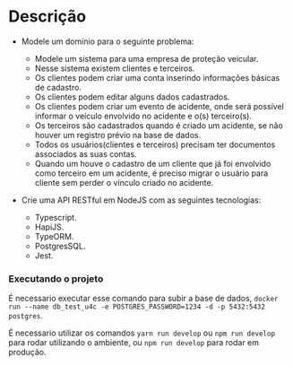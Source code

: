 # Descrição

- Modele um domínio para o seguinte problema:

  - Modele um sistema para uma empresa de proteção veicular.
  - Nesse sistema existem clientes e terceiros.
  - Os clientes podem criar uma conta inserindo informações básicas de cadastro.
  - Os clientes podem editar alguns dados cadastrados.
  - Os clientes podem criar um evento de acidente, onde será possível informar o veículo envolvido no acidente e o(s) terceiro(s).
  - Os terceiros são cadastrados quando é criado um acidente, se não houver um registro prévio na base de dados.
  - Todos os usuários(clientes e terceiros) precisam ter documentos associados as suas contas.
  - Quando um houve o cadastro de um cliente que já foi envolvido como terceiro em um acidente, é preciso migrar o usuário para cliente sem perder o vínculo criado no acidente.

- Crie uma API RESTful em NodeJS com as seguintes tecnologias:

  - Typescript.
  - HapiJS.
  - TypeORM.
  - PostgresSQL.
  - Jest.

### Executando o projeto

É necessario executar esse comando para subir a base de dados, `docker run --name db_test_u4c -e POSTGRES_PASSWORD=1234 -d -p 5432:5432 postgres`.

É necessario utilizar os comandos `yarn run develop` ou `npm run develop` para rodar utilizando o ambiente, ou `npm run develop` para rodar em produção.




